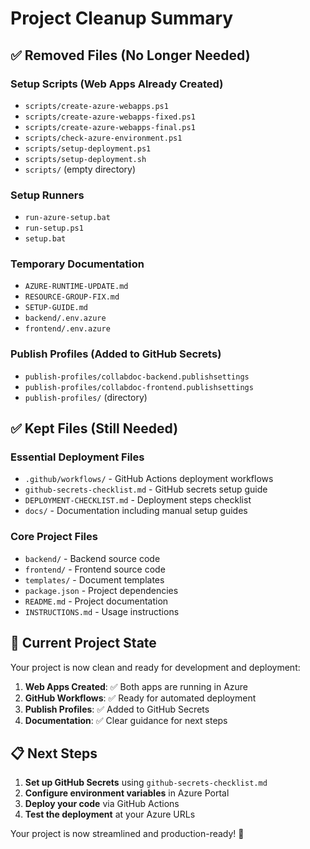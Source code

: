 # Project Cleanup Summary

## ✅ Removed Files (No Longer Needed)

### Setup Scripts (Web Apps Already Created)
- `scripts/create-azure-webapps.ps1`
- `scripts/create-azure-webapps-fixed.ps1`
- `scripts/create-azure-webapps-final.ps1`
- `scripts/check-azure-environment.ps1`
- `scripts/setup-deployment.ps1`
- `scripts/setup-deployment.sh`
- `scripts/` (empty directory)

### Setup Runners
- `run-azure-setup.bat`
- `run-setup.ps1`
- `setup.bat`

### Temporary Documentation
- `AZURE-RUNTIME-UPDATE.md`
- `RESOURCE-GROUP-FIX.md`
- `SETUP-GUIDE.md`
- `backend/.env.azure`
- `frontend/.env.azure`

### Publish Profiles (Added to GitHub Secrets)
- `publish-profiles/collabdoc-backend.publishsettings`
- `publish-profiles/collabdoc-frontend.publishsettings`
- `publish-profiles/` (directory)

## ✅ Kept Files (Still Needed)

### Essential Deployment Files
- `.github/workflows/` - GitHub Actions deployment workflows
- `github-secrets-checklist.md` - GitHub secrets setup guide
- `DEPLOYMENT-CHECKLIST.md` - Deployment steps checklist
- `docs/` - Documentation including manual setup guides

### Core Project Files
- `backend/` - Backend source code
- `frontend/` - Frontend source code
- `templates/` - Document templates
- `package.json` - Project dependencies
- `README.md` - Project documentation
- `INSTRUCTIONS.md` - Usage instructions

## 🚀 Current Project State

Your project is now clean and ready for development and deployment:

1. **Web Apps Created**: ✅ Both apps are running in Azure
2. **GitHub Workflows**: ✅ Ready for automated deployment
3. **Publish Profiles**: ✅ Added to GitHub Secrets
4. **Documentation**: ✅ Clear guidance for next steps

## 📋 Next Steps

1. **Set up GitHub Secrets** using `github-secrets-checklist.md`
2. **Configure environment variables** in Azure Portal
3. **Deploy your code** via GitHub Actions
4. **Test the deployment** at your Azure URLs

Your project is now streamlined and production-ready! 🎉
